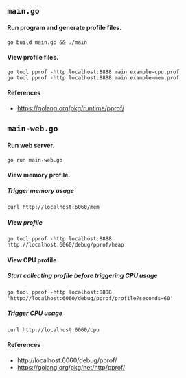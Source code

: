 ## `main.go`

#### Run program and generate profile files.

```shell
go build main.go && ./main
```

#### View profile files.

```shell
go tool pprof -http localhost:8888 main example-cpu.prof
go tool pprof -http localhost:8888 main example-mem.prof
```

#### References
  - https://golang.org/pkg/runtime/pprof/

## `main-web.go`

#### Run web server.

```shell
go run main-web.go
```

#### View memory profile.
##### Trigger memory usage

```shell
curl http://localhost:6060/mem
```

##### View profile

```shell
go tool pprof -http localhost:8888 http://localhost:6060/debug/pprof/heap
```

#### View CPU profile
##### Start collecting profile before triggering CPU usage

```shell
go tool pprof -http localhost:8888 'http://localhost:6060/debug/pprof/profile?seconds=60'
```

##### Trigger CPU usage

```shell
curl http://localhost:6060/cpu
```

#### References
  - http://localhost:6060/debug/pprof/
  - https://golang.org/pkg/net/http/pprof/
